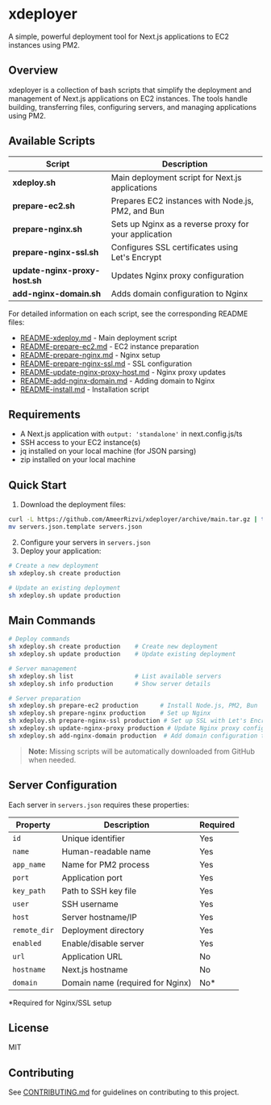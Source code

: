 # xdeployer

A simple, powerful deployment tool for Next.js applications to EC2 instances using PM2.

## Overview

xdeployer is a collection of bash scripts that simplify the deployment and management of Next.js applications on EC2 instances. The tools handle building, transferring files, configuring servers, and managing applications using PM2.

## Available Scripts

| Script                         | Description                                           |
| ------------------------------ | ----------------------------------------------------- |
| **xdeploy.sh**                 | Main deployment script for Next.js applications       |
| **prepare-ec2.sh**             | Prepares EC2 instances with Node.js, PM2, and Bun     |
| **prepare-nginx.sh**           | Sets up Nginx as a reverse proxy for your application |
| **prepare-nginx-ssl.sh**       | Configures SSL certificates using Let's Encrypt       |
| **update-nginx-proxy-host.sh** | Updates Nginx proxy configuration                     |
| **add-nginx-domain.sh**        | Adds domain configuration to Nginx                    |

For detailed information on each script, see the corresponding README files:

- [README-xdeploy.md](README-xdeploy.md) - Main deployment script
- [README-prepare-ec2.md](README-prepare-ec2.md) - EC2 instance preparation
- [README-prepare-nginx.md](README-prepare-nginx.md) - Nginx setup
- [README-prepare-nginx-ssl.md](README-prepare-nginx-ssl.md) - SSL configuration
- [README-update-nginx-proxy-host.md](README-update-nginx-proxy-host.md) - Nginx proxy updates
- [README-add-nginx-domain.md](README-add-nginx-domain.md) - Adding domain to Nginx
- [README-install.md](README-install.md) - Installation script

## Requirements

- A Next.js application with `output: 'standalone'` in next.config.js/ts
- SSH access to your EC2 instance(s)
- jq installed on your local machine (for JSON parsing)
- zip installed on your local machine

## Quick Start

1. Download the deployment files:

```bash
curl -L https://github.com/AmeerRizvi/xdeployer/archive/main.tar.gz | tar xz --strip=1 xdeployer-main/xdeploy.sh xdeployer-main/servers.json.template
mv servers.json.template servers.json
```

2. Configure your servers in `servers.json`
3. Deploy your application:

```bash
# Create a new deployment
sh xdeploy.sh create production

# Update an existing deployment
sh xdeploy.sh update production
```

## Main Commands

```bash
# Deploy commands
sh xdeploy.sh create production    # Create new deployment
sh xdeploy.sh update production    # Update existing deployment

# Server management
sh xdeploy.sh list                 # List available servers
sh xdeploy.sh info production      # Show server details

# Server preparation
sh xdeploy.sh prepare-ec2 production      # Install Node.js, PM2, Bun
sh xdeploy.sh prepare-nginx production    # Set up Nginx
sh xdeploy.sh prepare-nginx-ssl production # Set up SSL with Let's Encrypt
sh xdeploy.sh update-nginx-proxy production # Update Nginx proxy configuration
sh xdeploy.sh add-nginx-domain production  # Add domain configuration to Nginx
```

> **Note:** Missing scripts will be automatically downloaded from GitHub when needed.

## Server Configuration

Each server in `servers.json` requires these properties:

| Property     | Description                      | Required |
| ------------ | -------------------------------- | -------- |
| `id`         | Unique identifier                | Yes      |
| `name`       | Human-readable name              | Yes      |
| `app_name`   | Name for PM2 process             | Yes      |
| `port`       | Application port                 | Yes      |
| `key_path`   | Path to SSH key file             | Yes      |
| `user`       | SSH username                     | Yes      |
| `host`       | Server hostname/IP               | Yes      |
| `remote_dir` | Deployment directory             | Yes      |
| `enabled`    | Enable/disable server            | Yes      |
| `url`        | Application URL                  | No       |
| `hostname`   | Next.js hostname                 | No       |
| `domain`     | Domain name (required for Nginx) | No\*     |

\*Required for Nginx/SSL setup

## License

MIT

## Contributing

See [CONTRIBUTING.md](CONTRIBUTING.md) for guidelines on contributing to this project.
